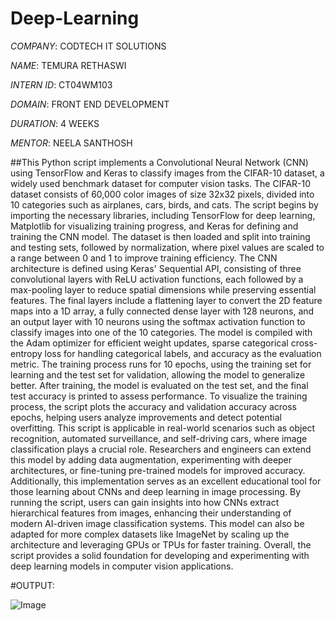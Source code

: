 # Deep-Learning

*COMPANY*: CODTECH IT SOLUTIONS

*NAME*: TEMURA RETHASWI

*INTERN ID*: CT04WM103

*DOMAIN*: FRONT END DEVELOPMENT

*DURATION*: 4 WEEKS

*MENTOR*: NEELA SANTHOSH

##This Python script implements a Convolutional Neural Network (CNN) using TensorFlow and Keras to classify images from the CIFAR-10 dataset, a widely used benchmark dataset for computer vision tasks. The CIFAR-10 dataset consists of 60,000 color images of size 32x32 pixels, divided into 10 categories such as airplanes, cars, birds, and cats. The script begins by importing the necessary libraries, including TensorFlow for deep learning, Matplotlib for visualizing training progress, and Keras for defining and training the CNN model. The dataset is then loaded and split into training and testing sets, followed by normalization, where pixel values are scaled to a range between 0 and 1 to improve training efficiency. The CNN architecture is defined using Keras' Sequential API, consisting of three convolutional layers with ReLU activation functions, each followed by a max-pooling layer to reduce spatial dimensions while preserving essential features. The final layers include a flattening layer to convert the 2D feature maps into a 1D array, a fully connected dense layer with 128 neurons, and an output layer with 10 neurons using the softmax activation function to classify images into one of the 10 categories. The model is compiled with the Adam optimizer for efficient weight updates, sparse categorical cross-entropy loss for handling categorical labels, and accuracy as the evaluation metric. The training process runs for 10 epochs, using the training set for learning and the test set for validation, allowing the model to generalize better. After training, the model is evaluated on the test set, and the final test accuracy is printed to assess performance. To visualize the training process, the script plots the accuracy and validation accuracy across epochs, helping users analyze improvements and detect potential overfitting. This script is applicable in real-world scenarios such as object recognition, automated surveillance, and self-driving cars, where image classification plays a crucial role. Researchers and engineers can extend this model by adding data augmentation, experimenting with deeper architectures, or fine-tuning pre-trained models for improved accuracy. Additionally, this implementation serves as an excellent educational tool for those learning about CNNs and deep learning in image processing. By running the script, users can gain insights into how CNNs extract hierarchical features from images, enhancing their understanding of modern AI-driven image classification systems. This model can also be adapted for more complex datasets like ImageNet by scaling up the architecture and leveraging GPUs or TPUs for faster training. Overall, the script provides a solid foundation for developing and experimenting with deep learning models in computer vision applications.

#OUTPUT: 

![Image](https://github.com/user-attachments/assets/8a88b85e-d5bf-436a-a3c7-3f1ca638b17c)
